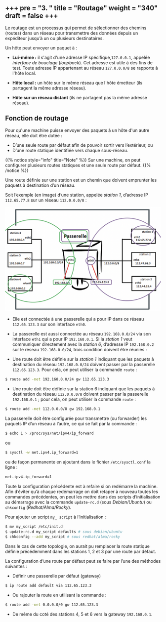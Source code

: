 +++
pre = "<b>3. </b>"
title = "Routage"
weight = "340"
draft = false
+++
-------------------

Le routage est un processus qui permet de sélectionner des chemins (routes) dans un réseau pour transmettre des données depuis un expéditeur jusqu’à un ou plusieurs destinataires.

Un hôte peut envoyer un paquet à :

+ **Lui-même :** il s'agit d'une adresse IP spécifique,`127.0.0.1`, appelée *interface de bouclage* (*loopback*). Cet adresse est utile à des fins de test. Toute adresse IP appartenant au réseau `127.0.0.0/8` se rapporte à l'hôte local.

+ **Hôte local :** un hôte sur le même réseau que l'hôte émetteur (ils partagent la même adresse réseau).

+ **Hôte sur un réseau distant** (ils ne partagent pas la même adresse réseau).

## Fonction de routage
Pour qu'une machine puisse envoyer des paquets à un hôte d'un autre réseau, elle doit être dotée :

+ D’une seule route par défaut afin de pouvoir sortir vers l’extérieur, ou
+ D’une route statique identifiée vers chaque sous-réseau.

{{% notice style="info" title="Note"  %}}
Sur une machine, on peut configurer plusieurs routes statiques et une seule route par défaut.
{{% /notice %}}

Une route définie sur une station est un chemin que doivent emprunter les paquets à destination d’un réseau.

Soit l’exemple (en image) d’une station, appelée *station 1*, d’adresse IP `112.65.77.8` sur un réseau `112.0.0.0/8` :

![Exemple de route](../images/30-01.png)

+ Elle est connectée à une passerelle qui a pour IP dans ce réseau `112.65.123.3` sur son interface `eth0`.

+ La passerelle est aussi connectée au réseau `192.168.0.0/24` via son interface `eth1` qui a pour IP `192.168.0.1`. Si la *station 1* veut communiquer directement avec la *station 6*, d’adresse IP `192.168.0.2` sur le réseau `192.168.0.0/24`, trois condition doivent être réunies :

+ Une route doit être définie sur la *station 1* indiquant que les paquets à destination du réseau `192.168.0.0/24` doivent passer par la passerelle `112.65.123.3`. Pour cela, on peut utiliser la commande `route` :
```bash
$ route add -net 192.168.0.0/24 gw 112.65.123.3
```
+ Une route doit être définie sur la station 6 indiquant que les paquets à destination du réseau `112.0.0.0/8` doivent passer par la passerelle `192.168.0.1` ; pour cela, on peut utiliser la commande `route` :
```bash
$ route add -net 112.0.0.0/8 gw 192.168.0.1
```
La passerelle doit être configurée pour transmettre (ou forwarder) les paquets IP d’un réseau à l’autre, ce qui se fait par la commande :
```bash
$ echo 1 > /proc/sys/net/ipv4/ip_forward
```
ou
```bash
$ sysctl -w net.ipv4.ip_forward=1
```
ou de façon permanente en ajoutant dans le fichier `/etc/sysctl.conf` la ligne : 
```bash
net.ipv4.ip_forward=1
```

Toute la configuration précédente est à refaire si on redémarre la machine. Afin d’éviter qu’à chaque redémarrage on doit retaper à nouveau toutes les commandes précédentes, on peut les mettre dans des scripts d’initialisation au démarrage avec la commande `update-rc.d` (sous *Debian/Ubuntu*) ou `chkconfig` (*Redhat/Alma/Rocky*).

Pour ajouter un script `my_ script` à l’initialisation :
```bash
$ mv my_script /etc/init.d
$ update-rc.d my_script defaults # sous debian/ubuntu
$ chkconfig --add my_script # sous redhat/alma/rocky
```

Dans le cas de cette topologie, on aurait pu remplacer la route statique définie précédemment dans les stations 1, 2 et 3 par une route par défaut.

La configuration d’une route par défaut peut se faire par l’une des méthodes suivantes :

+ Définir une passerelle par défaut (gateway)
```bash
$ ip route add default via 112.65.123.3
```
+ Ou rajouter la route en utilisant la commande :
```bash
$ route add -net 0.0.0.0/0 gw 112.65.123.3
```
+ De même du coté des stations 4, 5 et 6 vers la gateway `192.168.0.1`.
